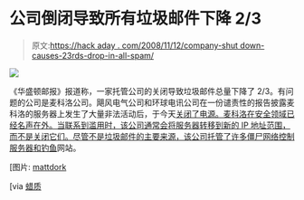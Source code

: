 # 公司倒闭导致所有垃圾邮件下降 2/3

> 原文:[https://hack aday . com/2008/11/12/company-shut down-causes-23rds-drop-in-all-spam/](https://hackaday.com/2008/11/12/company-shutdown-causes-23rds-drop-in-all-spam/)

![](../Images/b77c2b868f5801e330040a8cf921be6d.png)

《华盛顿邮报》报道称，一家托管公司的关闭导致垃圾邮件总量下降了 2/3。有问题的公司是麦科洛公司。飓风电气公司和环球电讯公司在一份谴责性的报告披露麦科洛的服务器上发生了大量非法活动后，于今天[关闭了电源。麦科洛在安全领域已经名声在外。当联系到滥用时，该公司通常会将服务器转移到新的 IP 地址范围，而不是关闭它们。尽管不是垃圾邮件的主要来源，该公司托管了许多僵尸网络控制服务器和](http://hostexploit.com/index.php?option=com_content&view=article&id=12&Itemid=15 "Downloads")[钓鱼](http://www.mahalo.com/Phishing)网站。

[图片: [mattdork](http://flickr.com/photos/dork/413073001/)

[via [蜡质](http://waxy.org/links "Links Miniblog")